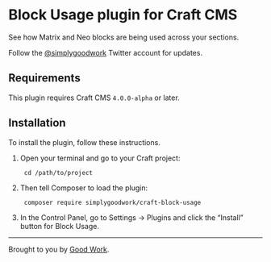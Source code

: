 # Block Usage plugin for Craft CMS

See how Matrix and Neo blocks are being used across your sections.

Follow the [@simplygoodwork](https://twitter.com/simplygoodwork) Twitter account for updates.

## Requirements

This plugin requires Craft CMS `4.0.0-alpha` or later.

## Installation

To install the plugin, follow these instructions.

1. Open your terminal and go to your Craft project:

        cd /path/to/project

2. Then tell Composer to load the plugin:

        composer require simplygoodwork/craft-block-usage

3. In the Control Panel, go to Settings → Plugins and click the “Install” button for Block Usage.

---

Brought to you by [Good Work](https://simplygoodwork.com).
